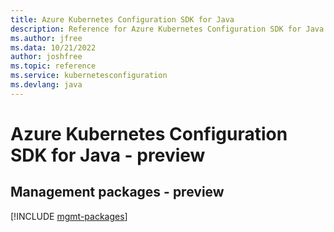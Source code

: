 ```yaml
---
title: Azure Kubernetes Configuration SDK for Java
description: Reference for Azure Kubernetes Configuration SDK for Java
ms.author: jfree
ms.data: 10/21/2022
author: joshfree
ms.topic: reference
ms.service: kubernetesconfiguration
ms.devlang: java
---
```

# Azure Kubernetes Configuration SDK for Java - preview

## Management packages - preview
[!INCLUDE [mgmt-packages](kubernetes-configuration-mgmt-index.md)]